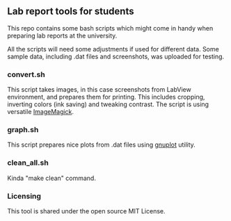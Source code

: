 <h2>Lab report tools for students</h2>
<p>This repo contains some bash scripts which might come in handy when preparing lab reports at the university.</p>
<p>All the scripts will need some adjustments if used for different data. Some sample data, including .dat files and screenshots, was uploaded for testing.</p>

<h3>convert.sh</h3>
<p>This script takes images, in this case screenshots from LabView environment, and prepares them for printing. This includes cropping, inverting colors (ink saving) and tweaking contrast. The script is using versatile <a href="http://www.imagemagick.org/">ImageMagick<a>.</p>

<h3>graph.sh</h3>
<p>This script prepares nice plots from .dat files using <a href="http://www.gnuplot.info/">gnuplot<a> utility.</p>

<h3>clean_all.sh</h3>
<p>Kinda "make clean" command.</p>

<h3>Licensing</h3>
<p>This tool is shared under the open source MIT License.</p>
